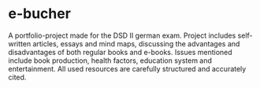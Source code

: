 # e-bucher
A portfolio-project made for the DSD  II german exam. 
Project includes self-written articles, essays and mind maps, discussing the advantages and disadvantages of both regular books and e-books. 
Issues mentioned include book production, health factors, education system and entertainment. 
All used resources are carefully structured and accurately cited.
